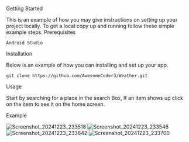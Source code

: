 Getting Started

This is an example of how you may give instructions on setting up your project locally. To get a local copy up and running follow these simple example steps.
Prerequisites


    Android Studio


Installation

Below is an example of how you can installing and set up your app. 



    git clone https://github.com/AwesomeCoder3/Weather.git


Usage

 Start by searching for a place in the search Box, If an item shows up click on the item to see it on the home screen.


 Example
 

![Screenshot_20241223_233518](https://github.com/user-attachments/assets/4eff439d-a1ef-4c75-9b66-1abd0654e8da)
![Screenshot_20241223_233546](https://github.com/user-attachments/assets/2240dd69-4101-4a78-8902-99897b8595e0)
![Screenshot_20241223_233642](https://github.com/user-attachments/assets/9a0c1813-9b51-4d39-9571-f23b42498516)
![Screenshot_20241223_233700](https://github.com/user-attachments/assets/f51d3d33-ca21-4b7e-8d30-317f0317b296)
